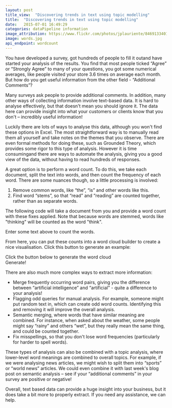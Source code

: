 ```yaml
---
layout: post
title_view:  "Discovering trends in text using topic modelling"
title:  "Discovering trends in text using topic modelling"
date:   2015-07-01 16:49:29
categories: dataPipeline information
image_attribution: https://www.flickr.com/photos/jplauriente/8469133401/in/photolist-dUowip-BBWpo-6i84XV-46EE3s-3gPkY-4GmSkp-txN62-7UQWSy-5YJs3b-BN8uD-bKFyWM-NzdWc-7ym4bS-4yBwuT-db2aKJ-6L1QmF-9jPCqA-9rmpz9-5KhzwQ-63DyMM-e2QVc5-9dvwYJ-5r8yh6-9khKH6-m13254-4wFkA1-aBsyNo-7NUn5t-aP3gAB-nscQ61-cKKrDq-6YhPqD-whBV4-gEP1e-kCdoWy-9wUEGJ-j9mHqN-81cLho-cmi89C-a5GaWi-o1SQsA-ebDxNE-oibvbS-oi5Reg-o1T3am-o1U4MX-8RTbUx-aVW4rt-mcuR3H-aZ1yhxs
image: words.jpg
api_endpoint: wordcount
---
```


You have developed a survey, got hundreds of people to fill it outand have started your analysis of the results. You find that most people ticked “Agree” or “Strongly Agree” to many of your questions, you got some numerical averages, like people visited your store 3.6 times on average each month. But how do you get useful information from the other field - “Additional Comments”?

Many surveys ask people to provide additional comments. In addition, many other ways of collecting information involve text-based data. It is hard to analyse effectively, but that doesn't mean you should ignore it. The data here can provide insight into what your customers or clients know that you don't – incredibly useful information!

Luckily there are lots of ways to analyse this data, although you won't find these options in Excel. The most straightforward way is to manually read them all yourself and take notes on the themes that you observe. There are even formal methods for doing these, such as Grounded Theory, which provides some rigor to this type of analysis. However it is time consumingand there are ways to automate the analysis, giving you a good view of the data, without having to read hundreds of responses.

A great option is to perform a word count. To do this, we take each document, split the text into words, and then count the frequency of each word. There are some nuances though, so a little processing is involved:

1. Remove common words, like “the”, “is” and other words like this.
2. Find word “stems”, so that “read” and “reading” are counted together, rather than as separate words.

The following code will take a document from you and provide a word count with these fixes applied. Note that because words are stemmed, words like "thinking" will be counted as the word "think".

<div id="api_form" class="highlight_api">
</div>

Enter some text above to count the words.

From here, you can put these counts into a word cloud builder to create a nice visualisation. Click this button to generate an example:

<div class="highlight">
    <div class="word_cloud" id="word_cloud">Click the button below to generate the word cloud</div>
    <a id="update-demo">Generate!</a>
</div>
<script>
    var cloud_created_once = false;
    $('#update-demo').on('click', function() {
          $('#word_cloud').html("");
          $('#word_cloud').css("height", "400px");
          if (cloud_created_once){
              $('#word_cloud').jQCloud('update', current_results['word_counts'], {autoResize: true});
          }else{
              $('#word_cloud').jQCloud(current_results['word_counts'], {autoResize: true});
              cloud_created_once = true;
          }
        });
</script>

There are also much more complex ways to extract more information:

* Merge frequently occurring word pairs, giving you the difference between “artificial intelligence” and “artificial” - quite a difference to your analysis!
* Flagging odd queries for manual analysis. For example, someone might put random text in, which can create odd word counts. Identifying this and removing it will improve the overall analysis.
* Semantic merging, where words that have similar meaning are combined. For instance, when asked about the weather, some people might say “rainy” and others “wet”, but they really mean the same thing, and could be counted together.
* Fix misspellings, so that you don't lose word frequencies (particularly for harder to spell words).

These types of analysis can also be combined with a topic analysis, where lower-level word meanings are combined to overall topics. For example, if we were analysing news articles, we might wish to split them into “sports” or “world news” articles. We could even combine it with last week's blog post on semantic analysis – see if your “additional comments” in your survey are positive or negative!

Overall, text based data can provide a huge insight into your business, but it does take a bit more to properly extract. If you need any assistance, we can help.

